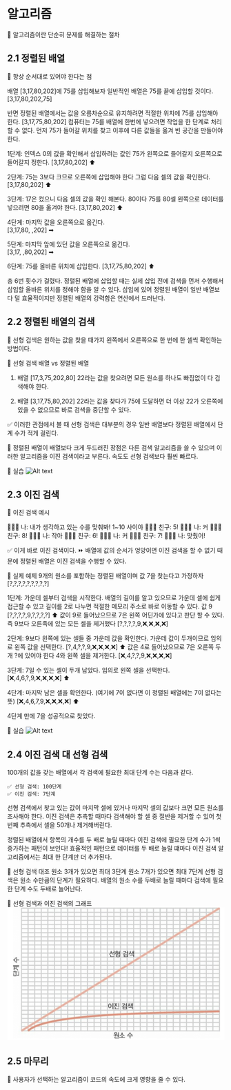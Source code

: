 # 알고리즘 

🧊 알고리즘이란 단순히 문제를 해결하는 절차

## 2.1 정렬된 배열
🧊 항상 순서대로 있어야 한다는 점 

배열 [3,17,80,202]에 75를 삽입해보자 
일반적인 배열은 75를 끝에 삽입할 것이다. 
[3,17,80,202,75]

반면 정렬된 배열에서는 값을 오름차순으로 유지하려면 
적절한 위치에 75를 삽입해야 한다. 
[3,17,75,80,202]
컴퓨터는 75를 배열에 한번에 넣으려면 작업을 한 단계로 
처리할 수 없다. 먼저 75가 들어갈 위치를 찾고 이후에 다른 값들을 옮겨 빈 공간을 만들어야 한다. 

1단계: 인덱스 0의 값을 확인해서 삽입하려는 값인 75가 왼쪽으로 들어갈지 오른쪽으로 들어갈지 정한다. 
[3,17,80,202]
 ⬆

2단계: 75는 3보다 크므로 오른쪽에 삽입해야 한다 그럼 다음 셀의 값을 확인한다. 
[3,17,80,202]
   ⬆

3단계: 17은 컸으니 다음 셀의 값을 확인 해본다. 80이다 75를 80셀 왼쪽으로 데이터를 넣으려면 80을 옮겨야 한다. 
[3,17,80,202] 
      ⬆

4단계: 마지막 값을 오른쪽으로 옮긴다.      
[3,17,80,  ,202] 
          ➡

5단계: 마지막 앞에 있던 값을 오른쪽으로 옮긴다.       
[3,17,  ,80,202] 
        ➡       

6단계: 75를 올바른 위치에 삽입한다. 
[3,17,75,80,202] 
      ⬆        

총 6번 횟수가 걸렸다. 정렬된 배열에 삽입할 때는 실제 삽입 전에 검색을 먼저 수행해서 
삽입할 올바른 위치를 정해야 함을 알 수 있다. 삽입에 있어 정렬된 배열이 일반 배열보다 덜 효율적이지만
정렬된 배열의 강력함은 연산에서 드러난다. 

## 2.2 정렬된 배열의 검색 
🧊 선형 검색은 원하는 값을 찾을 때가지 왼쪽에서 오른쪽으로 한 번에 한 셀씩 확인하는 방법이다. 

🧊 선형 검색
배열 vs 정렬된 배열

1. 배열 [17,3,75,202,80] 
22라는 값을 찾으려면 모든 원소를 하나도 빠짐없이 다 검색해야 한다. 

2. 배열 [3,17,75,80,202] 
22라는 값을 찾다가 75에 도달하면 더 이상 22가 오른쪽에 있을 수 없으므로 바로 검색을 중단할 수 있다. 

✅ 이러한 관점에서 볼 때 선형 검색은 대부분의 경우 일반 배열보다 정렬된 배열에서 단계 수가 적게 걸린다. 

📀 정렬된 배열이 배열보다 크게 두드러진 장점은 다른 검색 알고리즘을 쓸 수 있으며 
   이러한 알고리즘을 이진 검색이라고 부른다. 속도도 선형 검색보다 훨씬 빠르다.

🧪 실습
![Alt text](./img/test1.png.png)


## 2.3 이진 검색 

🧊 이진 검색 예시 

🙅🏻‍♂️ 나: 내가 생각하고 있는 수를 맞춰봐! 1~10 사이야
🙋🏻‍♂️ 친구: 5! 
🙅🏻‍♂️ 나: 커 
🙋🏻‍♂️ 친구: 8! 
🙅🏻‍♂️ 나: 작아 
🙋🏻‍♂️ 친구: 6!
🙅🏻‍♂️ 나: 커
🙋🏻‍♂️ 친구: 7!
🙆🏻‍♂️ 나: 맞췄어! 

✅ 이게 바로 이진 검색이다.
⏩ 배열에 값의 순서가 엉망이면 이진 검색을 할 수 없기 때문에 정렬된 배열은 이진 검색을 수행할 수 있다. 

🧊 실제 예제 9개의 원소를 포함하는 정렬된 배열이며 값 7을 찾는다고 가정하자 
[?,?,?,?,?,?,?,?,?]

1단계: 가운데 셀부터 검색을 시작한다. 배열의 길이를 알고 있으므로 가운데 셀에 쉽게 접근할 수 있고 
       길이를 2로 나누면 적절한 메모리 주소로 바로 이동할 수 있다. 값 9 
[?,?,?,?,9,?,?,?,?]
         ⬆
값이 9로 들어났으므로 7은 왼쪽 어딘가에 있다고 판단 할 수 있다. 
즉 9보다 오른족에 있는 모든 셀을 제거했다 
[?,?,?,?,9,❌,❌,❌,❌]

2단계: 9보다 왼쪽에 있는 셀들 중 가운데 값을 확인한다. 가운데 값이 두개이므로 임의로 왼쪽 값을 선택한다. 
[?,4,?,?,9,❌,❌,❌,❌] 
   ⬆
값은 4로 들어났으므로 7은 오른쪽 두개 ?에 있어야 한다 4와 왼쪽 셀을 제거한다. 
[❌,4,?,?,9,❌,❌,❌,❌] 

3단계: 7일 수 있는 셀이 두개 남았다. 임의로 왼쪽 셀을 선택한다. 
[❌,4,6,?,9,❌,❌,❌,❌] 
      ⬆

4단계: 마지막 남은 셀을 확인한다. (여기에 7이 없다면 이 정렬된 배열에는 7이 없다는 뜻)
[❌,4,6,7,9,❌,❌,❌,❌] 
        ⬆

4단계 만에 7을 성공적으로 찾았다. 

🧪 실습
![Alt text](./img/test2.pngpng)

## 2.4 이진 검색 대 선형 검색 

100개의 값을 갖는 배열에서 각 검색에 필요한 최대 단계 수는 다음과 같다. 

    ✅ 선형 검색: 100단계
    ✅ 이진 검색: 7단계 

선형 검색에서 찾고 있는 값이 마지막 셀에 있거나 마지막 셀의 값보다 크면 모든 원소를 조사해야 한다. 
이진 검색은 추측할 때마다 검색해야 할 셀 중 절반을 제거할 수 있어 첫 번째 추측에서 셀을 50개나 제거해버린다. 

정렬된 배열에서 항목의 개수를 두 배로 늘릴 때마다 이진 검색에 필요한 단계 수가 1씩 증가하는 패턴이 보인다! 
효율적인 패턴으로 데이터를 두 배로 늘릴 떄마다 이진 검색 알고리즘에서는 최대 한 단계만 더 추가된다. 

🧊 선형 검색 대조 
원소 3개가 있으면 최대 3단계
원소 7개가 있으면 최대 7단계
선형 검색은 원소 수만큼의 단계가 필요하다. 
배열의 원소 수를 두배로 늘릴 때마다 검색에 필요한 단계 수도 두배로 늘어난다. 

🍹 선형 검색과 이진 검색의 그래프 
![Alt text](./img/image.png)


## 2.5 마무리 
🧊 사용자가 선택하는 알고리즘이 코드의 속도에 크게 영향을 줄 수 있다. 
